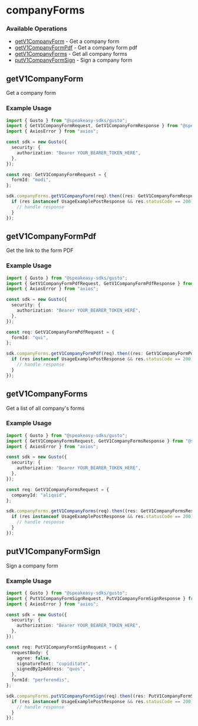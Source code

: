 # companyForms

### Available Operations

* [getV1CompanyForm](#getv1companyform) - Get a company form
* [getV1CompanyFormPdf](#getv1companyformpdf) - Get a company form pdf
* [getV1CompanyForms](#getv1companyforms) - Get all company forms
* [putV1CompanyFormSign](#putv1companyformsign) - Sign a company form

## getV1CompanyForm

Get a company form

### Example Usage

```typescript
import { Gusto } from "@speakeasy-sdks/gusto";
import { GetV1CompanyFormRequest, GetV1CompanyFormResponse } from "@speakeasy-sdks/gusto/dist/sdk/models/operations";
import { AxiosError } from "axios";

const sdk = new Gusto({
  security: {
    authorization: "Bearer YOUR_BEARER_TOKEN_HERE",
  },
});

const req: GetV1CompanyFormRequest = {
  formId: "modi",
};

sdk.companyForms.getV1CompanyForm(req).then((res: GetV1CompanyFormResponse | AxiosError) => {
  if (res instanceof UsageExamplePostResponse && res.statusCode == 200) {
    // handle response
  }
});
```

## getV1CompanyFormPdf

Get the link to the form PDF

### Example Usage

```typescript
import { Gusto } from "@speakeasy-sdks/gusto";
import { GetV1CompanyFormPdfRequest, GetV1CompanyFormPdfResponse } from "@speakeasy-sdks/gusto/dist/sdk/models/operations";
import { AxiosError } from "axios";

const sdk = new Gusto({
  security: {
    authorization: "Bearer YOUR_BEARER_TOKEN_HERE",
  },
});

const req: GetV1CompanyFormPdfRequest = {
  formId: "qui",
};

sdk.companyForms.getV1CompanyFormPdf(req).then((res: GetV1CompanyFormPdfResponse | AxiosError) => {
  if (res instanceof UsageExamplePostResponse && res.statusCode == 200) {
    // handle response
  }
});
```

## getV1CompanyForms

Get a list of all company's forms

### Example Usage

```typescript
import { Gusto } from "@speakeasy-sdks/gusto";
import { GetV1CompanyFormsRequest, GetV1CompanyFormsResponse } from "@speakeasy-sdks/gusto/dist/sdk/models/operations";
import { AxiosError } from "axios";

const sdk = new Gusto({
  security: {
    authorization: "Bearer YOUR_BEARER_TOKEN_HERE",
  },
});

const req: GetV1CompanyFormsRequest = {
  companyId: "aliquid",
};

sdk.companyForms.getV1CompanyForms(req).then((res: GetV1CompanyFormsResponse | AxiosError) => {
  if (res instanceof UsageExamplePostResponse && res.statusCode == 200) {
    // handle response
  }
});
```

## putV1CompanyFormSign

Sign a company form

### Example Usage

```typescript
import { Gusto } from "@speakeasy-sdks/gusto";
import { PutV1CompanyFormSignRequest, PutV1CompanyFormSignResponse } from "@speakeasy-sdks/gusto/dist/sdk/models/operations";
import { AxiosError } from "axios";

const sdk = new Gusto({
  security: {
    authorization: "Bearer YOUR_BEARER_TOKEN_HERE",
  },
});

const req: PutV1CompanyFormSignRequest = {
  requestBody: {
    agree: false,
    signatureText: "cupiditate",
    signedByIpAddress: "quos",
  },
  formId: "perferendis",
};

sdk.companyForms.putV1CompanyFormSign(req).then((res: PutV1CompanyFormSignResponse | AxiosError) => {
  if (res instanceof UsageExamplePostResponse && res.statusCode == 200) {
    // handle response
  }
});
```
